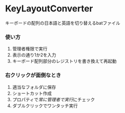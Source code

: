# KeyLayoutConverter
キーボードの配列の日本語と英語を切り替えるbatファイル
### 使い方
1. 管理者権限で実行
2. 表示の通り1か2を入力
3. キーボード配列部分のレジストリを書き換えて再起動

### 右クリックが面倒なとき
1. 適当なフォルダに保存
2. ショートカット作成
3. プロパティで*常に管理者で実行*にチェック
4. ダブルクリックでワンタッチ実行
